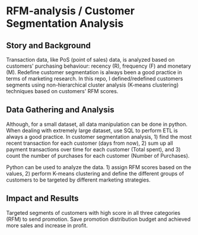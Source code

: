 # RFM-analysis / Customer Segmentation Analysis

## Story and Background
Transaction data, like PoS (point of sales) data, is analyzed based on customers' purchasing behaviour: recency (R), frequency (F) and monetary (M). Redefine customer segmentation is always been a good practice in terms of marketing research. In this repo, I defined/redefined customers segments using non-hierarchical cluster analysis (K-means clustering) techniques based on customers' RFM scores.

## Data Gathering and Analysis
Although, for a small dataset, all data manipulation can be done in python. When dealing with extremely large dataset, use SQL to perform ETL is always a good practice. In customer segmentation analysis, 1) find the most recent transaction for each customer (days from now), 2) sum up all payment transactions over time for each customer (Total spent), and 3) count the number of purchases for each customer (Number of Purchases).

Python can be used to analyze the data. 1) assign RFM scores based on the values, 2) perform K-means clustering and define the different groups of customers to be targeted by different marketing strategies. 

## Impact and Results
Targeted segments of customers with high score in all three categories (RFM) to send promotion. Save promotion distribution budget and achieved more sales and increase in profit.
 

